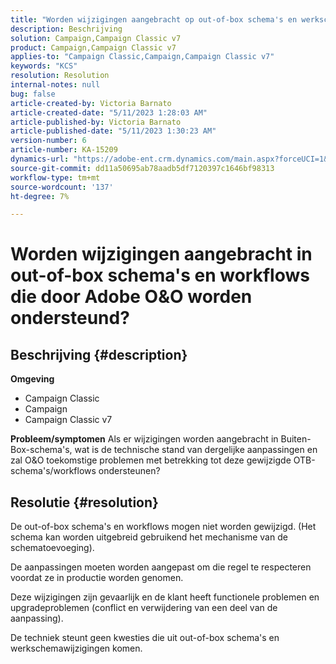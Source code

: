 ```yaml
---
title: "Worden wijzigingen aangebracht op out-of-box schema's en werkschema's die door Adobe O&O worden gesteund?"
description: Beschrijving
solution: Campaign,Campaign Classic v7
product: Campaign,Campaign Classic v7
applies-to: "Campaign Classic,Campaign,Campaign Classic v7"
keywords: "KCS"
resolution: Resolution
internal-notes: null
bug: false
article-created-by: Victoria Barnato
article-created-date: "5/11/2023 1:28:03 AM"
article-published-by: Victoria Barnato
article-published-date: "5/11/2023 1:30:23 AM"
version-number: 6
article-number: KA-15209
dynamics-url: "https://adobe-ent.crm.dynamics.com/main.aspx?forceUCI=1&pagetype=entityrecord&etn=knowledgearticle&id=c32f470c-9bef-ed11-8849-6045bd006268"
source-git-commit: dd11a50695ab78aadb5df7120397c1646bf98313
workflow-type: tm+mt
source-wordcount: '137'
ht-degree: 7%

---
```


# Worden wijzigingen aangebracht in out-of-box schema&#39;s en workflows die door Adobe O&amp;O worden ondersteund?

## Beschrijving {#description}

<b>Omgeving</b>
- Campaign Classic
- Campaign
- Campaign Classic v7

<b>Probleem/symptomen</b>
Als er wijzigingen worden aangebracht in Buiten-Box-schema&#39;s, wat is de technische stand van dergelijke aanpassingen en zal O&amp;O toekomstige problemen met betrekking tot deze gewijzigde OTB-schema&#39;s/workflows ondersteunen?


## Resolutie {#resolution}


De out-of-box schema&#39;s en workflows mogen niet worden gewijzigd. (Het schema kan worden uitgebreid gebruikend het mechanisme van de schematoevoeging).

De aanpassingen moeten worden aangepast om die regel te respecteren voordat ze in productie worden genomen.

Deze wijzigingen zijn gevaarlijk en de klant heeft functionele problemen en upgradeproblemen (conflict en verwijdering van een deel van de aanpassing).

De techniek steunt geen kwesties die uit out-of-box schema&#39;s en werkschemawijzigingen komen.
